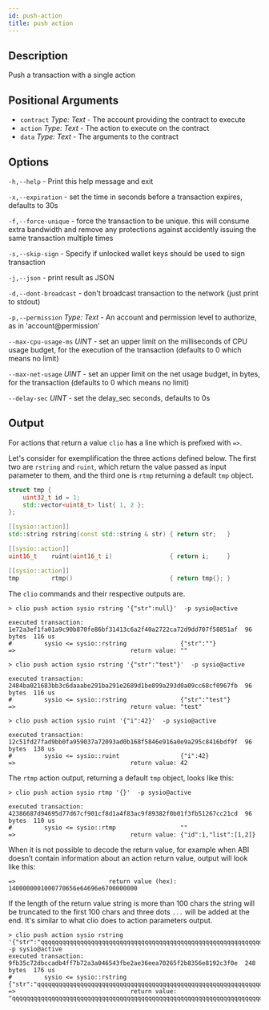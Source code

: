 ```yaml
---
id: push-action
title: push action
---
```


## Description

Push a transaction with a single action

## Positional Arguments

- `contract` _Type: Text_ - The account providing the contract to execute
- `action` _Type: Text_ - The action to execute on the contract
- `data` _Type: Text_ - The arguments to the contract

## Options

 `-h,--help` - Print this help message and exit

 `-x,--expiration` - set the time in seconds before a transaction expires, defaults to 30s

 `-f,--force-unique` - force the transaction to be unique. this will consume extra bandwidth and remove any protections against accidently issuing the same transaction multiple times

`-s,--skip-sign` - Specify if unlocked wallet keys should be used to sign transaction

`-j,--json` - print result as JSON

`-d,--dont-broadcast` - don't broadcast transaction to the network (just print to stdout)

`-p,--permission` _Type: Text_ - An account and permission level to authorize, as in 'account@permission'

`--max-cpu-usage-ms` _UINT_ - set an upper limit on the milliseconds of CPU usage budget, for the execution of the transaction (defaults to 0 which means no limit)

`--max-net-usage` _UINT_ - set an upper limit on the net usage budget, in bytes, for the transaction (defaults to 0 which means no limit)

`--delay-sec` _UINT_ - set the delay_sec seconds, defaults to 0s

## Output

For actions that return a value `clio` has a line which is prefixed with `=>`.

Let's consider for exemplification the three actions defined below. The first two are `rstring` and `ruint`, which return the value passed as input parameter to them, and the third one is `rtmp` returning a default `tmp` object.

```c++
struct tmp {
    uint32_t id = 1;
    std::vector<uint8_t> list{ 1, 2 };
};

[[sysio::action]]
std::string rstring(const std::string & str) { return str;   }

[[sysio::action]]
uint16_t    ruint(uint16_t i)                { return i;     }

[[sysio::action]]
tmp         rtmp()                           { return tmp{}; }
```

The `clio` commands and their respective outputs are.

```shell
> clio push action sysio rstring '{"str":null}'  -p sysio@active

executed transaction: 1e72a3ef1fa01a9c90b870fe86bf31413c6a2f40a2722ca72d9dd707f58851af  96 bytes  116 us
#         sysio <= sysio::rstring               {"str":""}
=>                                return value: ""

> clio push action sysio rstring '{"str":"test"}'  -p sysio@active

executed transaction: 2484ba021683bb3c6daaabe291ba291e2689d1be899a293d0a09cc68cf0967fb  96 bytes  116 us
#         sysio <= sysio::rstring               {"str":"test"}
=>                                return value: "test"

> clio push action sysio ruint '{"i":42}'  -p sysio@active

executed transaction: 12c51fd27fad9bb0fa959037a72093ad0b168f5846e916a0e9a295c8416bdf9f  96 bytes  138 us
#         sysio <= sysio::ruint                 {"i":42}
=>                                return value: 42
```

The `rtmp` action output, returning a default `tmp` object, looks like this:

```shell
> clio push action sysio rtmp '{}'  -p sysio@active

executed transaction: 42386687d94695d77d67cf901cf8d1a4f83ac9f89382f0b01f3fb51267cc21cd  96 bytes  110 us
#         sysio <= sysio::rtmp                  ""
=>                                return value: {"id":1,"list":[1,2]}
```

When it is not possible to decode the return value, for example when ABI doesn’t contain information about an action return value, output will look like this:

```shell
=>                          return value (hex): 1400000001000770656e64696e6700000000
```

If the length of the return value string is more than 100 chars the string will be truncated to the first 100 chars and three dots `...` will be added at the end. It's similar to what clio does to action parameters output.

```shell
> clio push action sysio rstring '{"str":"qqqqqqqqqqqqqqqqqqqqqqqqqqqqqqqqqqqqqqqqqqqqqqqqqqqqqqqqqqqqqqqqqqqqqqqqqqqqqqqqqqqqqqqqqqqqqqqqqqqqqqqqqqqqqqqqqqqqqqqqqqqqqqqqqqqqqqqqqqqqqqqqqqq"}'  -p sysio@active
executed transaction: 9fb35c72dbccadb4ff7b72a3a046543fbe2ae36eea70265f2b8356e8192c3f0e  248 bytes  176 us
#         sysio <= sysio::rstring               {"str":"qqqqqqqqqqqqqqqqqqqqqqqqqqqqqqqqqqqqqqqqqqqqqqqqqqqqqqqqqqqqqqqqqqqqqqqqqqqqqqqqqqqqqqqqqqqq...
=>                                return value: "qqqqqqqqqqqqqqqqqqqqqqqqqqqqqqqqqqqqqqqqqqqqqqqqqqqqqqqqqqqqqqqqqqqqqqqqqqqqqqqqqqqqqqqqqqqqqqqqqqq...
```
